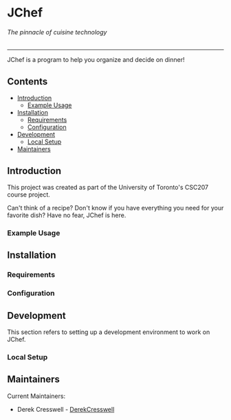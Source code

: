 # JChef
###### The pinnacle of cuisine technology

---

JChef is a program to help you organize and decide on dinner!

## Contents

* [Introduction](#introduction)
    * [Example Usage](#example-usage)
* [Installation](#installation)
    * [Requirements](#requirements)
    * [Configuration](#configuration)
* [Development](#development)
    * [Local Setup](#local-setup)
* [Maintainers](#maintainers)

## Introduction

This project was created as part of the University of Toronto's CSC207 course project.

Can't think of a recipe?
Don't know if you have everything you need for your favorite dish?
Have no fear, JChef is here.

### Example Usage

## Installation

### Requirements

### Configuration

## Development

This section refers to setting up a development environment to work on JChef.

### Local Setup

## Maintainers

Current Maintainers:

* Derek Cresswell - [DerekCresswell](https://github.com/DerekCresswell)
